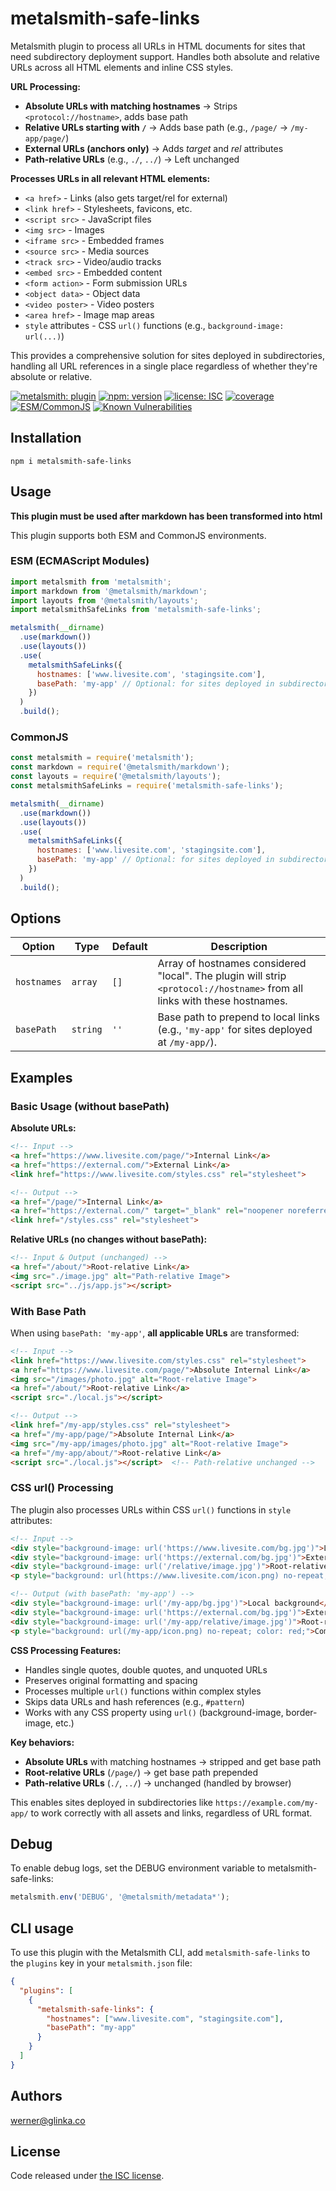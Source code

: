 # metalsmith-safe-links

Metalsmith plugin to process all URLs in HTML documents for sites that need subdirectory deployment support. Handles both absolute and relative URLs across all HTML elements and inline CSS styles.

**URL Processing:**
- **Absolute URLs with matching hostnames** → Strips `<protocol://hostname>`, adds base path
- **Relative URLs starting with `/`** → Adds base path (e.g., `/page/` → `/my-app/page/`)
- **External URLs (anchors only)** → Adds _target_ and _rel_ attributes
- **Path-relative URLs** (e.g., `./`, `../`) → Left unchanged

**Processes URLs in all relevant HTML elements:**
- `<a href>` - Links (also gets target/rel for external)
- `<link href>` - Stylesheets, favicons, etc.
- `<script src>` - JavaScript files
- `<img src>` - Images
- `<iframe src>` - Embedded frames
- `<source src>` - Media sources
- `<track src>` - Video/audio tracks
- `<embed src>` - Embedded content
- `<form action>` - Form submission URLs
- `<object data>` - Object data
- `<video poster>` - Video posters
- `<area href>` - Image map areas
- `style` attributes - CSS `url()` functions (e.g., `background-image: url(...)`)

This provides a comprehensive solution for sites deployed in subdirectories, handling all URL references in a single place regardless of whether they're absolute or relative.

[![metalsmith: plugin][metalsmith-badge]][metalsmith-url]
[![npm: version][npm-badge]][npm-url]
[![license: ISC][license-badge]][license-url]
[![coverage][coverage-badge]][coverage-url]
[![ESM/CommonJS][modules-badge]][npm-url]
[![Known Vulnerabilities](https://snyk.io/test/npm/metalsmith-safe-links/badge.svg)](https://snyk.io/test/npm/metalsmith-safe-links)

## Installation

```
npm i metalsmith-safe-links
```

## Usage

**This plugin must be used after markdown has been transformed into html**

This plugin supports both ESM and CommonJS environments.

### ESM (ECMAScript Modules)

```js
import metalsmith from 'metalsmith';
import markdown from '@metalsmith/markdown';
import layouts from '@metalsmith/layouts';
import metalsmithSafeLinks from 'metalsmith-safe-links';

metalsmith(__dirname)
  .use(markdown())
  .use(layouts())
  .use(
    metalsmithSafeLinks({
      hostnames: ['www.livesite.com', 'stagingsite.com'],
      basePath: 'my-app' // Optional: for sites deployed in subdirectories
    })
  )
  .build();
```

### CommonJS

```js
const metalsmith = require('metalsmith');
const markdown = require('@metalsmith/markdown');
const layouts = require('@metalsmith/layouts');
const metalsmithSafeLinks = require('metalsmith-safe-links');

metalsmith(__dirname)
  .use(markdown())
  .use(layouts())
  .use(
    metalsmithSafeLinks({
      hostnames: ['www.livesite.com', 'stagingsite.com'],
      basePath: 'my-app' // Optional: for sites deployed in subdirectories
    })
  )
  .build();
```

## Options

| Option | Type | Default | Description |
| --- | --- | --- | --- |
| `hostnames` | `array` | `[]` | Array of hostnames considered "local". The plugin will strip `<protocol://hostname>` from all links with these hostnames. |
| `basePath` | `string` | `''` | Base path to prepend to local links (e.g., `'my-app'` for sites deployed at `/my-app/`). |

## Examples

### Basic Usage (without basePath)

**Absolute URLs:**
```html
<!-- Input -->
<a href="https://www.livesite.com/page/">Internal Link</a>
<a href="https://external.com/">External Link</a>
<link href="https://www.livesite.com/styles.css" rel="stylesheet">

<!-- Output -->
<a href="/page/">Internal Link</a>
<a href="https://external.com/" target="_blank" rel="noopener noreferrer">External Link</a>
<link href="/styles.css" rel="stylesheet">
```

**Relative URLs (no changes without basePath):**
```html
<!-- Input & Output (unchanged) -->
<a href="/about/">Root-relative Link</a>
<img src="./image.jpg" alt="Path-relative Image">
<script src="../js/app.js"></script>
```

### With Base Path

When using `basePath: 'my-app'`, **all applicable URLs** are transformed:

```html
<!-- Input -->
<link href="https://www.livesite.com/styles.css" rel="stylesheet">
<a href="https://www.livesite.com/page/">Absolute Internal Link</a>
<img src="/images/photo.jpg" alt="Root-relative Image">
<a href="/about/">Root-relative Link</a>
<script src="./local.js"></script>

<!-- Output -->
<link href="/my-app/styles.css" rel="stylesheet">
<a href="/my-app/page/">Absolute Internal Link</a>  
<img src="/my-app/images/photo.jpg" alt="Root-relative Image">
<a href="/my-app/about/">Root-relative Link</a>
<script src="./local.js"></script>  <!-- Path-relative unchanged -->
```

### CSS url() Processing

The plugin also processes URLs within CSS `url()` functions in `style` attributes:

```html
<!-- Input -->
<div style="background-image: url('https://www.livesite.com/bg.jpg')">Local background</div>
<div style="background-image: url('https://external.com/bg.jpg')">External background</div>
<div style="background-image: url('/relative/image.jpg')">Root-relative background</div>
<p style="background: url(https://www.livesite.com/icon.png) no-repeat; color: red;">Complex styles</p>

<!-- Output (with basePath: 'my-app') -->
<div style="background-image: url('/my-app/bg.jpg')">Local background</div>
<div style="background-image: url('https://external.com/bg.jpg')">External background</div>
<div style="background-image: url('/my-app/relative/image.jpg')">Root-relative background</div>
<p style="background: url(/my-app/icon.png) no-repeat; color: red;">Complex styles</p>
```

**CSS Processing Features:**
- Handles single quotes, double quotes, and unquoted URLs
- Preserves original formatting and spacing
- Processes multiple `url()` functions within complex styles
- Skips data URLs and hash references (e.g., `#pattern`)
- Works with any CSS property using `url()` (background-image, border-image, etc.)

**Key behaviors:**
- **Absolute URLs** with matching hostnames → stripped and get base path
- **Root-relative URLs** (`/page/`) → get base path prepended  
- **Path-relative URLs** (`./`, `../`) → unchanged (handled by browser)

This enables sites deployed in subdirectories like `https://example.com/my-app/` to work correctly with all assets and links, regardless of URL format.

## Debug

To enable debug logs, set the DEBUG environment variable to metalsmith-safe-links:

```javascript
metalsmith.env('DEBUG', '@metalsmith/metadata*');
```

## CLI usage

To use this plugin with the Metalsmith CLI, add `metalsmith-safe-links` to the `plugins` key in your `metalsmith.json` file:

```json
{
  "plugins": [
    {
      "metalsmith-safe-links": {
        "hostnames": ["www.livesite.com", "stagingsite.com"],
        "basePath": "my-app"
      }
    }
  ]
}
```

## Authors

[werner@glinka.co](https://github.com/wernerglinka)

## License

Code released under [the ISC license](https://github.com/wernerglinka/metalsmith-safe-links/blob/main/LICENSE).

[npm-badge]: https://img.shields.io/npm/v/metalsmith-safe-links.svg
[npm-url]: https://www.npmjs.com/package/metalsmith-safe-links
[metalsmith-badge]: https://img.shields.io/badge/metalsmith-plugin-green.svg?longCache=true
[metalsmith-url]: https://metalsmith.io
[license-badge]: https://img.shields.io/github/license/wernerglinka/metalsmith-safe-links
[license-url]: LICENSE
[coverage-badge]: https://img.shields.io/badge/test%20coverage-97%25-brightgreen
[coverage-url]: https://github.com/wernerglinka/metalsmith-safe-links/actions/workflows/test.yml
[modules-badge]: https://img.shields.io/badge/modules-ESM%2FCJS-blue

